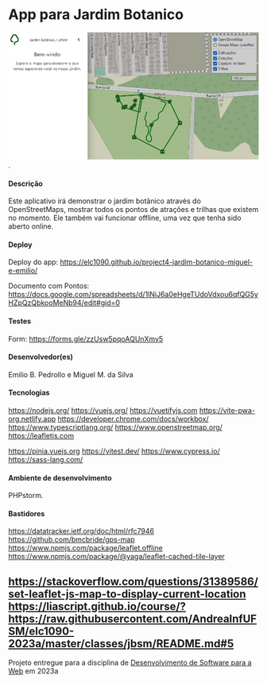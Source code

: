 # App para Jardim Botanico

![Screenshot do projeto](/src/assets/screen.png "Screenshot do App").

#### Descrição

Este aplicativo irá demonstrar o jardim botânico através do OpenStreetMaps, mostrar todos os pontos de atrações e trilhas que existem no momento. Ele também vai funcionar offline, uma vez que tenha sido aberto online.

#### Deploy

Deploy do app: https://elc1090.github.io/project4-jardim-botanico-miguel-e-emilio/

Documento com Pontos: https://docs.google.com/spreadsheets/d/1lNiJ6a0eHgeTUdoVdxou6qfQG5yHZpQzQbkooMeNb94/edit#gid=0

#### Testes

Form: https://forms.gle/zzUsw5pqoAQUnXmv5

#### Desenvolvedor(es)

Emilio B. Pedrollo e Miguel M. da Silva


#### Tecnologias

https://nodejs.org/
https://vuejs.org/
https://vuetifyjs.com
https://vite-pwa-org.netlify.app
https://developer.chrome.com/docs/workbox/
https://www.typescriptlang.org/
https://www.openstreetmap.org/
https://leafletjs.com

https://pinia.vuejs.org
https://vitest.dev/
https://www.cypress.io/
https://sass-lang.com/

#### Ambiente de desenvolvimento

PHPstorm.

#### Bastidores

https://datatracker.ietf.org/doc/html/rfc7946
https://github.com/bmcbride/gps-map
https://www.npmjs.com/package/leaflet.offline
https://www.npmjs.com/package/@yaga/leaflet-cached-tile-layer

https://stackoverflow.com/questions/31389586/set-leaflet-js-map-to-display-current-location
https://liascript.github.io/course/?https://raw.githubusercontent.com/AndreaInfUFSM/elc1090-2023a/master/classes/jbsm/README.md#5
---
Projeto entregue para a disciplina de [Desenvolvimento de Software para a Web](http://github.com/andreainfufsm/elc1090-2023a) em 2023a
